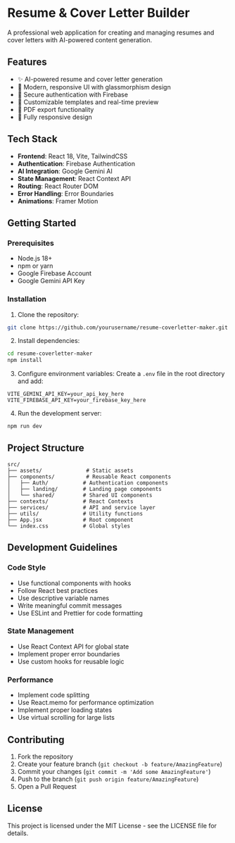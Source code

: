 # Resume & Cover Letter Builder

A professional web application for creating and managing resumes and cover letters with AI-powered content generation.

## Features

- ✨ AI-powered resume and cover letter generation
- 🎨 Modern, responsive UI with glassmorphism design
- 🔐 Secure authentication with Firebase
- 📝 Customizable templates and real-time preview
- 📄 PDF export functionality
- 📱 Fully responsive design

## Tech Stack

- **Frontend**: React 18, Vite, TailwindCSS
- **Authentication**: Firebase Authentication
- **AI Integration**: Google Gemini AI
- **State Management**: React Context API
- **Routing**: React Router DOM
- **Error Handling**: Error Boundaries
- **Animations**: Framer Motion

## Getting Started

### Prerequisites

- Node.js 18+
- npm or yarn
- Google Firebase Account
- Google Gemini API Key

### Installation

1. Clone the repository:
```bash
git clone https://github.com/yourusername/resume-coverletter-maker.git
```

2. Install dependencies:
```bash
cd resume-coverletter-maker
npm install
```

3. Configure environment variables:
Create a `.env` file in the root directory and add:
```
VITE_GEMINI_API_KEY=your_api_key_here
VITE_FIREBASE_API_KEY=your_firebase_key_here
```

4. Run the development server:
```bash
npm run dev
```

## Project Structure

```
src/
├── assets/              # Static assets
├── components/          # Reusable React components
│   ├── Auth/           # Authentication components
│   ├── landing/        # Landing page components
│   └── shared/         # Shared UI components
├── contexts/           # React Contexts
├── services/           # API and service layer
├── utils/              # Utility functions
├── App.jsx             # Root component
└── index.css           # Global styles
```

## Development Guidelines

### Code Style

- Use functional components with hooks
- Follow React best practices
- Use descriptive variable names
- Write meaningful commit messages
- Use ESLint and Prettier for code formatting

### State Management

- Use React Context API for global state
- Implement proper error boundaries
- Use custom hooks for reusable logic

### Performance

- Implement code splitting
- Use React.memo for performance optimization
- Implement proper loading states
- Use virtual scrolling for large lists

## Contributing

1. Fork the repository
2. Create your feature branch (`git checkout -b feature/AmazingFeature`)
3. Commit your changes (`git commit -m 'Add some AmazingFeature'`)
4. Push to the branch (`git push origin feature/AmazingFeature`)
5. Open a Pull Request

## License

This project is licensed under the MIT License - see the LICENSE file for details.
